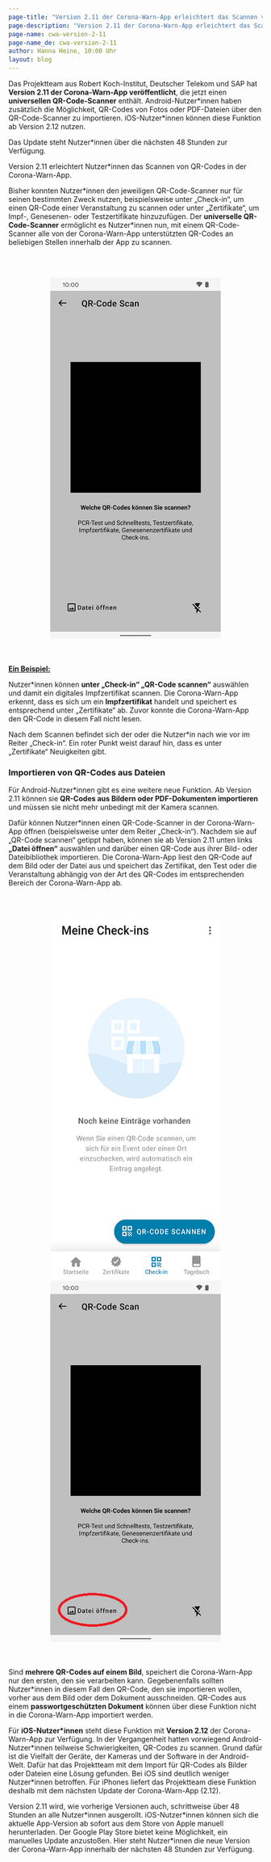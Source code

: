 ```yaml
---
page-title: "Version 2.11 der Corona-Warn-App erleichtert das Scannen von QR-Codes"
page-description: "Version 2.11 der Corona-Warn-App erleichtert das Scannen von QR-Codes"
page-name: cwa-version-2-11
page-name_de: cwa-version-2-11
author: Hanna Heine, 10:00 Uhr 
layout: blog
---
```


Das Projektteam aus Robert Koch-Institut, Deutscher Telekom und SAP hat **Version 2.11 der Corona-Warn-App veröffentlicht**, die jetzt einen **universellen QR-Code-Scanner** enthält. Android-Nutzer\*innen haben zusätzlich die Möglichkeit, QR-Codes von Fotos oder PDF-Dateien über den QR-Code-Scanner zu importieren. iOS-Nutzer\*innen können diese Funktion ab Version 2.12 nutzen. 

Das Update steht Nutzer\*innen über die nächsten 48 Stunden zur Verfügung.


<!-- overview -->

Version 2.11 erleichtert Nutzer\*innen das Scannen von QR-Codes in der Corona-Warn-App. 

Bisher konnten Nutzer\*innen den jeweiligen QR-Code-Scanner nur für seinen bestimmten Zweck nutzen, beispielsweise unter „Check-in“, um einen QR-Code einer Veranstaltung zu scannen oder unter „Zertifikate“, um Impf-, Genesenen- oder Testzertifikate hinzuzufügen. Der **universelle QR-Code-Scanner** ermöglicht es Nutzer\*innen nun, mit einem QR-Code-Scanner alle von der Corona-Warn-App unterstützten QR-Codes an beliebigen Stellen innerhalb der App zu scannen. 

 
<br></br>
<center> <img src="./qr-code-scanner.png" title="Universeller QR-Code-Scanner" style="align: center"> </center>
<br></br>

<u>**Ein Beispiel:**</u>

Nutzer\*innen können **unter „Check-in“ „QR-Code scannen“** auswählen und damit ein digitales Impfzertifikat scannen. Die Corona-Warn-App erkennt, dass es sich um ein **Impfzertifikat** handelt und speichert es entsprechend unter „Zertifikate“ ab. Zuvor konnte die Corona-Warn-App den QR-Code in diesem Fall nicht lesen. 

Nach dem Scannen befindet sich der oder die Nutzer\*in nach wie vor im Reiter „Check-in“. Ein roter Punkt weist darauf hin, dass es unter „Zertifikate“ Neuigkeiten gibt. 

### Importieren von QR-Codes aus Dateien

Für Android-Nutzer\*innen gibt es eine weitere neue Funktion. Ab Version 2.11 können sie **QR-Codes aus Bildern oder PDF-Dokumenten importieren** und müssen sie nicht mehr unbedingt mit der Kamera scannen. 

Dafür können Nutzer\*innen einen QR-Code-Scanner in der Corona-Warn-App öffnen (beispielsweise unter dem Reiter „Check-in“). Nachdem sie auf „QR-Code scannen“ getippt haben, können sie ab Version 2.11 unten links **„Datei öffnen“** auswählen und darüber einen QR-Code aus ihrer Bild- oder Dateibibliothek importieren. Die Corona-Warn-App liest den QR-Code auf dem Bild oder der Datei aus und speichert das Zertifikat, den Test oder die Veranstaltung abhängig von der Art des QR-Codes im entsprechenden Bereich der Corona-Warn-App ab. 

<br></br>
<center> <img src="./qr-code-scanner(2).png" title="Meine Check-ins" style="align: center">  <img src="./datei-oeffnen.png" title="Universeller QR-Code-Scanner" style="align: center"> </center>
<br></br>

Sind **mehrere QR-Codes auf einem Bild**, speichert die Corona-Warn-App nur den ersten, den sie verarbeiten kann. Gegebenenfalls sollten Nutzer\*innen in diesem Fall den QR-Code, den sie importieren wollen, vorher aus dem Bild oder dem Dokument ausschneiden. QR-Codes aus einem **passwortgeschützten Dokument** können über diese Funktion nicht in die Corona-Warn-App importiert werden. 

Für **iOS-Nutzer\*innen** steht diese Funktion mit **Version 2.12** der Corona-Warn-App zur Verfügung. In der Vergangenheit hatten vorwiegend Android-Nutzer\*innen teilweise Schwierigkeiten, QR-Codes zu scannen. Grund dafür ist die Vielfalt der Geräte, der Kameras und der Software in der Android-Welt. Dafür hat das Projektteam mit dem Import für QR-Codes als Bilder oder Dateien eine Lösung gefunden. Bei iOS sind deutlich weniger Nutzer\*innen betroffen. Für iPhones liefert das Projektteam diese Funktion deshalb mit dem nächsten Update der Corona-Warn-App (2.12). 

Version 2.11 wird, wie vorherige Versionen auch, schrittweise über 48 Stunden an alle Nutzer\*innen ausgerollt. iOS-Nutzer\*innen können sich die aktuelle App-Version ab sofort aus dem Store von Apple manuell herunterladen. Der Google Play Store bietet keine Möglichkeit, ein manuelles Update anzustoßen. Hier steht Nutzer*innen die neue Version der Corona-Warn-App innerhalb der nächsten 48 Stunden zur Verfügung.
